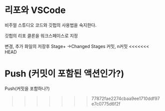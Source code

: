 리포와 VSCode
=========

비주얼 스튜디오 코드와 깃헙의 사용법을 숙지한다.

깃헙의 리포 클론을 워크스페이스로 지정

   변경, 추가 화일의 저장후 Stage+ ->Changed Stages
   커밋, n커밋
<<<<<<< HEAD
   
   Push (커밋이 포함된 액션인가?)
=======
   Push(커밋을 포함하나?)
>>>>>>> 77872fae2274cbaa9ee1710ddf97e7c0775d6f2f
